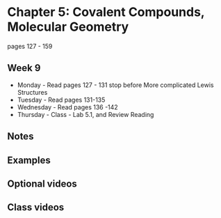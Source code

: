 # Chapter 5:  Covalent Compounds, Molecular Geometry

pages 127 - 159

## Week 9

- Monday - Read pages 127 - 131 stop before More complicated Lewis Structures
- Tuesday - Read pages 131-135
- Wednesday - Read pages 136 -142
- Thursday - Class - Lab 5.1, and Review Reading

## Notes


## Examples


## Optional videos


## Class videos
